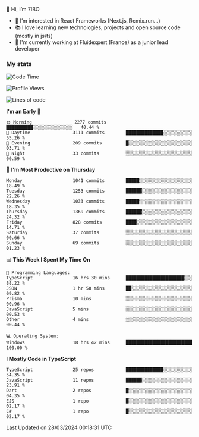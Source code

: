 👋 Hi, I’m 7IBO

- 👀 I’m interested in React Frameworks (Next.js, Remix.run...)
- 📚 I love learning new technologies, projects and open source code (mostly in js/ts)
- 💼 I'm currently working at Fluidexpert (France) as a junior lead developer

### My stats
<!--START_SECTION:waka-->
![Code Time](http://img.shields.io/badge/Code%20Time-557%20hrs%2023%20mins-blue)

![Profile Views](http://img.shields.io/badge/Profile%20Views-0-blue)

![Lines of code](https://img.shields.io/badge/From%20Hello%20World%20I%27ve%20Written-6.9%20million%20lines%20of%20code-blue)

**I'm an Early 🐤** 

```text
🌞 Morning                2277 commits        ██████████░░░░░░░░░░░░░░░   40.44 % 
🌆 Daytime                3111 commits        ██████████████░░░░░░░░░░░   55.26 % 
🌃 Evening                209 commits         █░░░░░░░░░░░░░░░░░░░░░░░░   03.71 % 
🌙 Night                  33 commits          ░░░░░░░░░░░░░░░░░░░░░░░░░   00.59 % 
```
📅 **I'm Most Productive on Thursday** 

```text
Monday                   1041 commits        █████░░░░░░░░░░░░░░░░░░░░   18.49 % 
Tuesday                  1253 commits        ██████░░░░░░░░░░░░░░░░░░░   22.26 % 
Wednesday                1033 commits        █████░░░░░░░░░░░░░░░░░░░░   18.35 % 
Thursday                 1369 commits        ██████░░░░░░░░░░░░░░░░░░░   24.32 % 
Friday                   828 commits         ████░░░░░░░░░░░░░░░░░░░░░   14.71 % 
Saturday                 37 commits          ░░░░░░░░░░░░░░░░░░░░░░░░░   00.66 % 
Sunday                   69 commits          ░░░░░░░░░░░░░░░░░░░░░░░░░   01.23 % 
```


📊 **This Week I Spent My Time On** 

```text
💬 Programming Languages: 
TypeScript               16 hrs 30 mins      ██████████████████████░░░   88.22 % 
JSON                     1 hr 50 mins        ██░░░░░░░░░░░░░░░░░░░░░░░   09.82 % 
Prisma                   10 mins             ░░░░░░░░░░░░░░░░░░░░░░░░░   00.96 % 
JavaScript               5 mins              ░░░░░░░░░░░░░░░░░░░░░░░░░   00.53 % 
Other                    4 mins              ░░░░░░░░░░░░░░░░░░░░░░░░░   00.44 % 

💻 Operating System: 
Windows                  18 hrs 42 mins      █████████████████████████   100.00 % 
```

**I Mostly Code in TypeScript** 

```text
TypeScript               25 repos            ██████████████░░░░░░░░░░░   54.35 % 
JavaScript               11 repos            ██████░░░░░░░░░░░░░░░░░░░   23.91 % 
Dart                     2 repos             █░░░░░░░░░░░░░░░░░░░░░░░░   04.35 % 
EJS                      1 repo              █░░░░░░░░░░░░░░░░░░░░░░░░   02.17 % 
C#                       1 repo              █░░░░░░░░░░░░░░░░░░░░░░░░   02.17 % 
```




 Last Updated on 28/03/2024 00:18:31 UTC
<!--END_SECTION:waka-->
